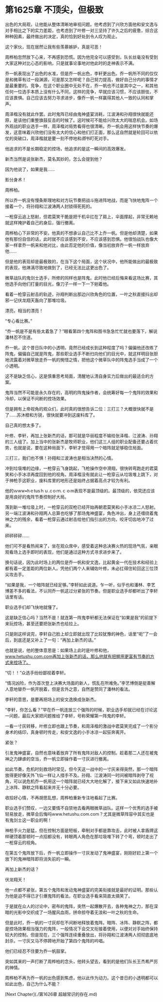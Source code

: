 # 第1625章 不顶尖，但极致

出色的大局观，让他能从整体清晰地审视问题。他考虑到了兴欣方面他和安文逸与对手相比之下的实力差距，也考虑到了叶修一对三坚持了许久之后的疲惫，综合这种种因素，最终做出的决定，真的恰到好处到令人叹为观止。

这个家伙，现在居然让我有些羡慕嫉妒，真是可恶！

周桦柏忽然放下心来，不再感到恐慌。因为他完全可以感受到，队长丝毫没有受到大家这种对比心态的影响，只是就事论事地对他此时的走神表示不满。

乔一帆表现出了出色的水准，但是乔一帆出色，李轩更出色。乔一帆所不同的仅仅是和微草有过一段渊源，可是那又怎样呢？自己努力提高，做好自己分内的事情才是最重要的。竞争，在这个职业圈中无处不在，乔一帆也不过是其中之一，和其他任何一位选手本质上没有什么不同，这样的竞争，早就应该习惯，不应该胆怯，不应该畏惧。自己应该去努力寻求进步，像乔一帆一样赢得其他人一致的认同和掌声。

周泽楷没有就此作罢。此时鬼阵已经由鬼神盛宴消耗，江波涛和孙翔很快就能还原，是该他们重整旗鼓反击的时候了。这时候可不能给兴欣太大的喘息机会。如场外观战的职业选手一样，周泽楷对局势看得也很清晰。乔一帆会用这样快节奏的爆发，这意味着兴欣他们没有太大的信心和他们打正面，那么这自然就是轮回可以依仗的突破口，周泽楷就是要一刻不停地和*图*书盯死对手。

他追求的不是长期稳定的控场，他追求的是这一瞬间的高效爆发。

新杰当然是说张新杰，莫名其妙的，怎么会提到他？

因为他说了，如果是我……

影分身术！

周桦柏。

所以乔一帆没有慢条斯理地和对方玩节奏把战斗拖进阵地战，而是飞快地鬼阵一个接着一个，将孙翔和江波涛两人封锁得死死的。

一枪穿云追上怒射，但君莫笑干脆是把千机伞扛在了肩上，伞面撑起，非常无赖地就这样掩护着自己的身后，强行撤离。

周桦柏心下非常的不安。他真的不想承认自己比不上乔一帆。但是他却清楚，如果他有那份自信的话，此时就不应该感到不安，不应该感到恐惧。他很怕战队也像大家一样拿乔一帆来和他对比，由此否定他的价值，像当初放弃乔一帆一样放弃他……

但是他的表现却是最极致的，在当下这个局面，这个状况中，他所能做出的最极致的表现，他淋漓尽致地做到了，已经无法比这更出色了。

微草战队的鬼剑士选手，所修的同样也是阵鬼。此时他已经后悔来看这场比赛，其他选手向他们打量的目光，像刀子一样一下一下剜着他。

看着一枪穿云射击的轨迹，孙翔判断出那边兴欣角色的位置，一叶之秋直接抖出却邪一记伏龙翔天轰向了那堆垃圾。

漂亮，相当的漂亮！

“专心看比赛。”

“乔一帆是不是有些太着急了？”眼看第四个鬼阵和图书急急忙忙就也要落下，解说潘林忍不住道。

乔一帆，这个昔日队中的小透明，竟然已经成长到这种程度了吗？偏偏他还改练了阵鬼，偏偏自己就是阵鬼，那些职业选手不断扫向他们的目光中，就这样明目张胆地流露着对微草放走乔一帆的惋惜之情，把他这个微草队中的阵鬼选手当成了一个小透明。

这不是缺乏信心，这是慎重思考局面，清醒地认清自身实力后做出的最适合的方案。

鬼阵当然不可能是永久存在的，高明的阵鬼操作者，会统筹好每一个鬼阵的效果和冷却，以保证不间断的控场效果。

但是拥有上帝视角的观众们，此时真的很想告诉二位：三打三？大概很快就不是了……苏沐橙和方锐，很快就要冲到这废料库了。

自己真的想太多了。

叶修、李轩，再加上张新杰的话，那可就是华丽程度不输给张泽楷、江波涛、孙翔的三人组了。加上当中的张新杰是牧师职业，他们这三人组的职业配备还要占着优势，也就是说，要在这种局面下，李轩才觉得用一个暗阵就足够稳住局面。

三打三，我们也不惧！孙翔和江波涛也是相当决然的心情。

冲到垃圾堆的边缘，一枪穿云飞身跳起，飞枪操作空中滑翔，很快转弯跑走的君莫笑和小手冰凉再度回到他的视角。周泽楷没有就此让一枪穿云从垃圾堆上跳下，对于神枪手这职业，废料库里的地形还是始终占据着高点才较为有利。

他的ｗww•hｅtusｈｕ.cｏｍ.ｃｏm表现不是最顶级的。最顶级的，依究还应该是用良好的鬼阵节奏控制好大局。

落到新一堆垃圾上时，一枪穿云的双枪已经开始再朝君莫笑和小手冰凉二人怒射。另一端江波涛和孙翔两人总算也吃够了那场鬼神盛宴，角色冲出，身上还缠绕着鬼神之力的残余，看着一枪穿云通过射击给他们指引出的方向，咬牙切齿地冲了过来。

砰砰砰砰……

他们可不是看热闹来了，坐在观众席中，感受着这种总决赛火热的现场气氛，亲眼观看场上选手即时的表现，他们是通过这种方式寻求进步来了。

换句话说，因为此时场上的两位是乔一帆和安文逸，比起黄金一代在技术和经验上都有着一定差距的两位新人。凭他们两个人来辅佐叶修，未必扛得住轮回这三位顶尖攻击手。

“如果是我，一个暗阵就已经足够。”李轩如此说道。乍一听，似乎也和潘林、李艺博差不多的看法，不认同乔一帆这过分紧张的节奏。但是职业选手却都听出了李轩话里有话。

职业选手们却飞快地就懂了。

这是缺乏信心吗？当然不是！就连第一阵鬼李轩都无法保证在“如果是我”的前提下来玩控场，甚至还要把张新杰也给拉上。

只是刚这样说完，李轩自己脸上却立即就出现了比较犹豫的神色，话里“呃”了一会后，到底还是又补上了一句：“再加上新杰的话。”

也就是说，他的整体意思是：如果场上此时是叶修和他，www.hetushu.com.com再加上张新杰的话，那么他就有把握用更富有节奏的方式来控场了。

“切！！”众选手纷纷鄙视着李轩。

“情况凶险，作为首次登上决赛大场面的新人，慌乱在所难免。”李艺博倒是挺善解人意地替乔一帆开脱着，但是言外之意，自然是赞同了潘林的看法。

李轩的意思，是要再把场上的安文逸换成张新杰。

“李轩，你怎么看？”早在乔一帆连放三个强阵的时候，职业选手却就已经在讨论这一问题，最后大家把问题推给了李轩，号称荣耀第一阵鬼的李轩。

一看一寸灰转移，叶修立即也跟上节奏，和周泽楷的激战中君莫笑完成了一个影分身术的结印，真身顿时传走，和安文逸的小手冰凉一起狂奔离开。

紧张？

引发鬼神盛宴，自然也意味着放弃了所有鬼阵对敌人的控制。趁着那二人还在被鬼神之力肆虐的空当，乔一帆立即操作着一寸灰进行撤离。

如此节奏，危机时刻救场时常见，但今天这一战中的一寸灰来得突然，那一个暗阵放得更好像天外飞仙一样让人措手不及。孙翔、江波涛同一时间被暗阵剥夺了视角，可以说危机乔一帆用这一个暗阵就已经大大地化解了，接下来又如此快速地补上冰阵、静默之阵看起来并无十分必要。

收拾好心情，不再胡思乱想，周桦柏重新专注地看起了比赛。

职业选手们赞叹，一边又要情不自禁地去看两眼微草战队。这样一个优秀的选手被轻易放走，微草会后悔吗www.hetushu.com.com？尤其是微草阵容中其实也是有鬼剑士这一职业的啊！

神枪手火力是猛，但在控制方面是短板，牵制对手都是靠攻击，此时被人拿盾牌这样硬顶着那顿时一点招都没有，转眼两人角色在那垃圾堆下转了个弯，顿时走出了一枪穿云的视角。

在第五个鬼阵放下后，乔一帆立即操作一寸灰发动了鬼神盛宴，刚刚好赶上第一个放下的鬼神暗阵即将消失前的一瞬。

再加上新杰的话？

伏龙翔天！

他一点都不紧张，第五个鬼阵和发动鬼神盛宴的完美衔接就是最好的证明。那些认为他是迫不得已才引爆鬼阵的看法，在职业选手看来简直太搞笑了。

于是就在众人的讨论中，密布的鬼阵，突然一起爆散开去，各种鬼神之力，那在深暗的光影中交织成了一场腥风血雨，拼命掠夺着无浪和一叶之秋的生命。

但是此时，乔一帆的一寸灰却在不间断地释放着鬼阵。暗阵、冰阵、静默之阵，都是控场效果相当强力的鬼阵，一般情况下会交叉衔接着使用，以便对对手始终保持较大的控制。但是现在，三个强阵连续重叠放出，将孙翔和江波涛两人彻彻底底地封杀，一寸灰又马不停蹄地开始了第四个鬼阵的吟唱。

他们已经忍不住要为乔一帆鼓掌。

突如其来的一声打断了周桦柏的念头，他转头望去，看到的是他们队长王杰希严厉的神情。

周桦柏不再为乔一帆的出色感到焦虑，他以此作为动力。这个昔日的小透明都可以如此出色，自己为什么不能？



[Next Chapter](./第1626章 超越常识的存在.md)